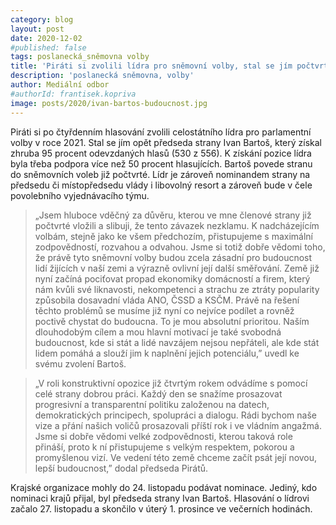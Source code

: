 ```yaml
---
category: blog
layout: post
date: 2020-12-02
#published: false
tags: poslanecká_sněmovna volby
title: 'Piráti si zvolili lídra pro sněmovní volby, stal se jím počtvrté předseda strany Ivan Bartoš'
description: 'poslanecká sněmovna, volby'
author: Mediální odbor
#authorId: frantisek.kopriva
image: posts/2020/ivan-bartos-budoucnost.jpg
---
```


Piráti si po čtyřdenním hlasování zvolili celostátního lídra pro parlamentní volby v roce 2021. Stal se jím opět předseda strany Ivan Bartoš, který získal zhruba 95 procent odevzdaných hlasů (530 z 556). K získání pozice lídra byla třeba podpora více než 50 procent hlasujících. Bartoš povede stranu do sněmovních voleb již počtvrté. Lídr je zároveň nominandem strany na předsedu či místopředsedu vlády i libovolný resort a zároveň bude v čele povolebního vyjednávacího týmu.

> „Jsem hluboce vděčný za důvěru, kterou ve mne členové strany již počtvrté vložili a slibuji, že tento závazek nezklamu. K nadcházejícím volbám, stejně jako ke všem předchozím, přistupujeme s maximální zodpovědností, rozvahou a odvahou. Jsme si totiž dobře vědomi toho, že právě tyto sněmovní volby budou zcela zásadní pro budoucnost lidí žijících v naší zemi a výrazně ovlivní její další směřování. Země již nyní začíná pociťovat propad ekonomiky domácností a firem, který nám kvůli své liknavosti, nekompetenci a strachu ze ztráty popularity způsobila dosavadní vláda ANO, ČSSD a KSČM. Právě na řešení těchto problémů se musíme již nyní co nejvíce  podílet a rovněž poctivě chystat do budoucna. To je mou absolutní prioritou. Naším dlouhodobým cílem a mou hlavní motivací je také svobodná budoucnost, kde si stát a lidé navzájem nejsou nepřáteli, ale kde stát lidem pomáhá a slouží jim k naplnění jejich potenciálu,” uvedl ke svému zvolení Bartoš.

> „V roli konstruktivní opozice již čtvrtým rokem odvádíme s pomocí celé strany dobrou práci. Každý den se snažíme prosazovat progresivní a transparentní politiku založenou na datech, demokratických principech, spolupráci a dialogu. Rádi bychom naše vize a přání našich voličů prosazovali příští rok i ve vládním angažmá. Jsme si dobře vědomi velké zodpovědnosti, kterou taková role přináší, proto k ní přistupujeme s velkým respektem, pokorou a promyšlenou vizí. Ve vedení této země chceme začít psát její novou, lepší budoucnost,” dodal předseda Pirátů. 

Krajské organizace mohly do 24. listopadu podávat nominace. Jediný, kdo nominaci krajů přijal, byl předseda strany Ivan Bartoš. Hlasování o lídrovi začalo 27. listopadu a skončilo v úterý 1. prosince ve večerních hodinách. 
